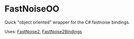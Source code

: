 # FastNoiseOO
Quick "object oriented" wrapper for the C# fastnoise bindings.

Uses:
[FastNoise2](https://github.com/Auburn/FastNoise2),
[FastNoise2Bindings](https://github.com/Auburn/FastNoise2Bindings)
